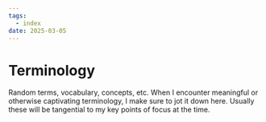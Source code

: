 ```yaml
---
tags:
  - index
date: 2025-03-05
---
```

# Terminology
Random terms, vocabulary, concepts, etc. When I encounter meaningful or otherwise captivating terminology, I make sure to jot it down here. Usually these will be tangential to my key points of focus at the time.